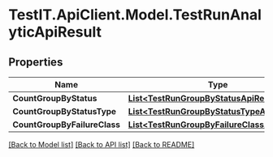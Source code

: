 # TestIT.ApiClient.Model.TestRunAnalyticApiResult

## Properties

Name | Type | Description | Notes
------------ | ------------- | ------------- | -------------
**CountGroupByStatus** | [**List&lt;TestRunGroupByStatusApiResult&gt;**](TestRunGroupByStatusApiResult.md) |  | 
**CountGroupByStatusType** | [**List&lt;TestRunGroupByStatusTypeApiResult&gt;**](TestRunGroupByStatusTypeApiResult.md) |  | 
**CountGroupByFailureClass** | [**List&lt;TestRunGroupByFailureClassApiResult&gt;**](TestRunGroupByFailureClassApiResult.md) |  | 

[[Back to Model list]](../README.md#documentation-for-models) [[Back to API list]](../README.md#documentation-for-api-endpoints) [[Back to README]](../README.md)


